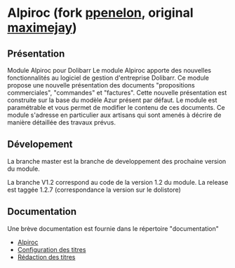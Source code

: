 # Alpiroc (fork [ppenelon](https://github.com/ppenelon/dolibarr_alpiroc), original [maximejay](https://github.com/maximejay/dolibarr_alpiroc))

## Présentation

Module Alpiroc pour Dolibarr
Le module Alpiroc apporte des nouvelles fonctionnalités au logiciel de gestion d'entreprise Dolibarr.
Ce module propose une nouvelle présentation des documents "propositions commerciales", "commandes" et "factures".
Cette nouvelle présentation est construite sur la base du modèle Azur présent par défaut.
Le module est paramétrable et vous permet de modifier le contenu de ces documents.
Ce module s'adresse en particulier aux artisans qui sont amenés à décrire de manière détaillée des travaux prévus.

## Dévelopement

La branche master est la branche de developpement des prochaine version du module.

La branche V1.2 correspond au code de la version 1.2 du module. La release est taggée 1.2.7 (correspondance la version sur le dolistore)

## Documentation

Une brève documentation est fournie dans le répertoire "documentation"

- [Alpiroc](Documentation/Alpiroc.pdf)
- [Configuration des titres](Documentation/Configuration_annotations.pdf)
- [Rédaction des titres](Documentation/Redaction_annotations.pdf)